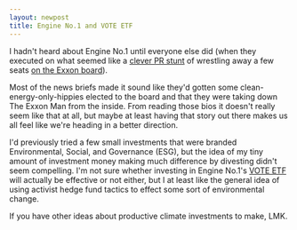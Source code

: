 ```yaml
---
layout: newpost
title: Engine No.1 and VOTE ETF
---
```


I hadn't heard about Engine No.1 until everyone else did (when they
executed on what seemed like a [clever PR
stunt](https://www.reuters.com/business/energy/exxon-faces-proxy-fight-launched-by-new-activist-firm-engine-no-1-2020-12-11/)
of wrestling away a few seats [on the Exxon
board](https://reenergizexom.com/board-candidates/)).

Most of the news briefs made it sound like they'd gotten some
clean-energy-only-hippies elected to the board and that they were taking
down The Exxon Man from the inside. From reading those bios it doesn't
really seem like that at all, but maybe at least having that story out
there makes us all feel like we're heading in a better direction.

I'd previously tried a few small investments that were branded
Environmental, Social, and Governance (ESG), but the idea of my tiny
amount of investment money making much difference by divesting didn't
seem compelling. I'm not sure whether investing in Engine No.1's [VOTE
ETF](https://etf.engine1.com/) will actually be effective or not either,
but I at least like the general idea of using activist hedge fund
tactics to effect some sort of environmental change.

If you have other ideas about productive climate investments to make,
LMK.

